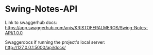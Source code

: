 # Swing-Notes-API

Link to swaggerhub docs: https://app.swaggerhub.com/apis/KRISTOFERALMEROS/Swing-Notes-API/1.0.0

Swaggerdocs if running the project's local server: http://127.0.0.1:5000/api/docs/
